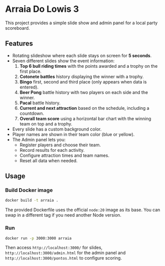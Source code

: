 # Arraia Do Lowis 3

This project provides a simple slide show and admin panel for a local party scoreboard.

## Features

- Rotating slideshow where each slide stays on screen for **5 seconds**.
- Seven different slides show the event information:
  1. **Top 6 bull riding times** with the points awarded and a trophy on the first place.
  2. **Cotonete battles** history displaying the winner with a trophy.
  3. **Bingo** first, second and third place (only appears when data is entered).
  4. **Beer Pong** battle history with two players on each side and the winner.
  5. **Pacal** battle history.
  6. **Current and next attraction** based on the schedule, including a countdown.
  7. **Overall team score** using a horizontal bar chart with the winning team on top and a trophy.
- Every slide has a custom background color.
- Player names are shown in their team color (blue or yellow).
- The Admin panel lets you:
  - Register players and choose their team.
  - Record results for each activity.
  - Configure attraction times and team names.
  - Reset all data when needed.

## Usage

### Build Docker image

```bash
docker build -t arraia .
```

The provided Dockerfile uses the official `node:20` image as its base. You can swap in a different tag if you need another Node version.

### Run

```bash
docker run -p 3000:3000 arraia
```

Then access `http://localhost:3000/` for slides, `http://localhost:3000/admin.html` for the admin panel and `http://localhost:3000/pontos.html` to configure scoring.
